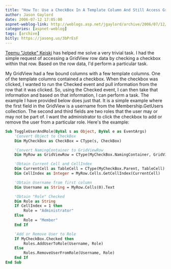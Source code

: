 ```yaml
---
title: "How To: Use a CheckBox In A Template Column And Still Access GridViewRow Data"
author: Jason Gaylord
date: 2006-07-12 17:05:00
aspnet-weblog-link: http://weblogs.asp.net/jgaylord/archive/2006/07/12/How-To_3A00_-Use-a-CheckBox-In-A-Template-Column-And-Still-Access-GridViewRow-Data.aspx
categories: [aspnet-weblog]
tags: [archive]
bitly: https://jasong.us/3bPrEsF
---
```


[Teemu "Joteke" Keiski](/http://blogs.aspadvice.com/joteke) has helped me solve a very trivial task. I had the simple request of accessing a GridView row data by checking a checkbox within that row. Based on the row data, I'd perform a particular task.  
  
My GridView had a few bound columns with a few template columns. One of the template columns contained a checkbox. When the checkbox was clicked, I wanted to run the Checked event and pull information from the row that it was clicked. So, using the Checked event, I can then take that information and based on that information, I can perform a task. The example I have provided below does just that. It is a simple example where the first field in the GridView is a username from the Membership.GetUsers collection. The second and third fields are two roles that the user may or may not be part of. I want the administrator to click the checkbox to add or remove the user from a particular role. Here's the example:  

```vb
Sub ToggleUserAndRole(ByVal s as Object, ByVal e as EventArgs)  
    'Convert Object to CheckBox  
    Dim MyCheckBox as CheckBox = CType(s, CheckBox)  

    'Convert NamingContainer to GridViewRow  
    Dim MyRow as GridViewRow = CType(MyCheckBox.NamingContainer, GridViewRow)  

    'Obtain Current Cell and CellIndex  
    Dim CurrentCell as TableCell = CType(MyCheckBox.Parent, TableCell)  
    Dim CellIndex as Integer = MyRow.Cells.GetCellIndex(CurrentCell)  

    'Obtain Username from first column  
    Dim Username as String = MyRow.Cells(0).Text  

    'Obtain "Role" Checked  
    Dim Role as String  
    If CellIndex = 1 then  
        Role = "Administrator"  
    Else  
        Role = "Member"  
    End If  

    'Add or Remove User to Role  
    If MyCheckBox.Checked then  
        Roles.AddUserToRole(Username, Role)  
    Else  
        Roles.RemoveUserFromRole(Username, Role)  
    End If  
End Sub
```